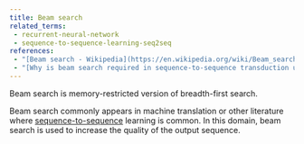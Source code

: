 ```yaml
---
title: Beam search
related_terms:
 - recurrent-neural-network
 - sequence-to-sequence-learning-seq2seq
references:
 - "[Beam search - Wikipedia](https://en.wikipedia.org/wiki/Beam_search)"
 - "[Why is beam search required in sequence-to-sequence transduction using recurrent neural networks? - Quora](https://www.quora.com/Why-is-beam-search-required-in-sequence-to-sequence-transduction-using-recurrent-neural-networks)"
---
```

Beam search is memory-restricted version of breadth-first search.

Beam search commonly appears in machine translation or other literature where
[sequence-to-sequence](/terms/sequence-to-sequence-learning-seq2seq/) learning is common.
In this domain, beam search is used to increase the quality of the output sequence.
